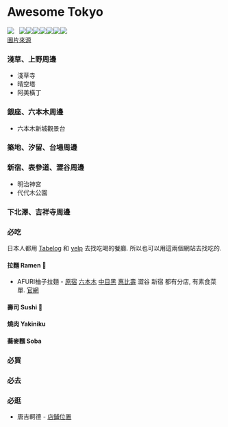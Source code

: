 # Awesome Tokyo
![](http://www.jreast.co.jp/tc/destinations/tokyo/img/map.jpg)  
![](http://www.jreast.co.jp/tc/destinations/tokyo/img/img_jryamanote.jpg)![](http://www.jreast.co.jp/tc/destinations/tokyo/img/img_jrsobu.jpg)![](http://www.jreast.co.jp/tc/destinations/tokyo/img/img_jrchuo.jpg)![](http://www.jreast.co.jp/tc/destinations/tokyo/img/img_jrkeiyo.jpg)![](http://www.jreast.co.jp/tc/destinations/tokyo/img/img_naritaexpress.jpg)![](http://www.jreast.co.jp/tc/destinations/tokyo/img/img_tokyomonorail.jpg)![](http://www.jreast.co.jp/tc/destinations/tokyo/img/img_subways.jpg)  
[圖片來源](http://www.jreast.co.jp/tc/destinations/tokyo/index.html)

### 淺草、上野周邊
- 淺草寺
- 晴空塔
- 阿美橫丁  

### 銀座、六本木周邊
- 六本木新城觀景台

### 築地、汐留、台場周邊

### 新宿、表參道、澀谷周邊
- 明治神宮
- 代代木公園

### 下北澤、吉祥寺周邊


### 必吃
日本人都用 [Tabelog](https://tabelog.com/tw/) 和 [yelp](https://www.yelp.com/%E6%9D%B1%E4%BA%AC) 去找吃喝的餐廳. 所以也可以用這兩個網站去找吃的.  

#### 拉麵 Ramen :ramen:
 - AFURI柚子拉麵 - [原宿](https://tabelog.com/tw/tokyo/A1306/A130601/13095244/) [六本木](https://tabelog.com/tw/tokyo/A1307/A130701/13167723/dtlmap/) [中目黑](https://tabelog.com/tw/tokyo/A1317/A131701/13129706/dtlmap/) [惠比壽](https://tabelog.com/tw/tokyo/A1303/A130302/13005500/) 澀谷 新宿 都有分店, 有素食菜單. [官網](http://afuri.com/findus/)  

#### 壽司 Sushi :sushi:

#### 燒肉 Yakiniku

#### 蕎麥麵 Soba

### 必買

### 必去

### 必逛
 - 唐吉軻德 - [店鋪位置](http://www.donki-global.com/zhtw/store/shop_list.php?pid=30)
